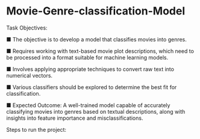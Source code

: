 # Movie-Genre-classification-Model

Task Objectives:

■ The objective is to develop a model that classifies movies into genres.

■ Requires working with text-based movie plot descriptions, which need to be processed into a format suitable for machine learning models.

■ Involves applying appropriate techniques to convert raw text into numerical vectors.

■ Various classifiers should be explored to determine the best fit for classification.

■ Expected Outcome: A well-trained model capable of accurately classifying movies into genres based on textual descriptions, along with insights into feature importance and misclassifications.

Steps to run the project:
